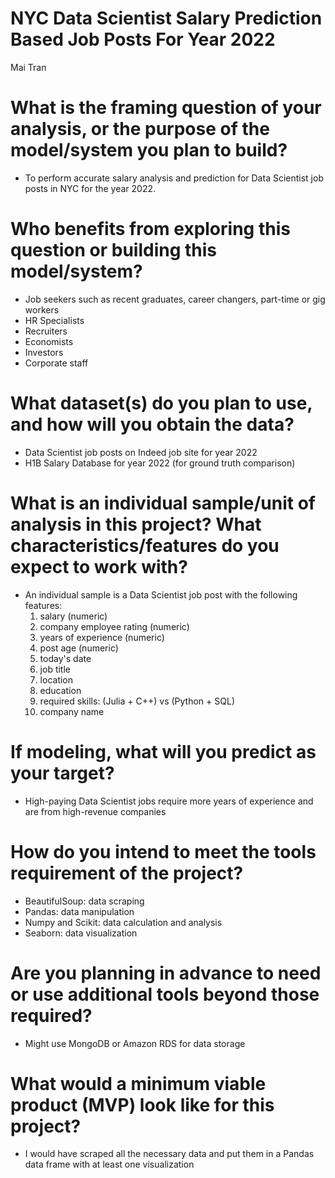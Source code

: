# NYC Data Scientist Salary Prediction Based Job Posts For Year 2022
Mai Tran

# What is the framing question of your analysis, or the purpose of the model/system you plan to build?
- To perform accurate salary analysis and prediction for Data Scientist job posts in NYC for the year 2022. 

# Who benefits from exploring this question or building this model/system?
- Job seekers such as recent graduates, career changers, part-time or gig workers
- HR Specialists
- Recruiters
- Economists
- Investors
- Corporate staff

# What dataset(s) do you plan to use, and how will you obtain the data?
- Data Scientist job posts on Indeed job site for year 2022
- H1B Salary Database for year 2022 (for ground truth comparison)

# What is an individual sample/unit of analysis in this project? What characteristics/features do you expect to work with?
- An individual sample is a Data Scientist job post with the following features:
  1. salary (numeric)
  2. company employee rating (numeric)
  3. years of experience (numeric)
  4. post age (numeric)
  5. today's date
  6. job title
  7. location
  8. education
  9. required skills: (Julia + C++) vs (Python + SQL)
  10. company name

# If modeling, what will you predict as your target?
- High-paying Data Scientist jobs require more years of experience and are from high-revenue companies

# How do you intend to meet the tools requirement of the project?
- BeautifulSoup: data scraping
- Pandas: data manipulation
- Numpy and Scikit: data calculation and analysis
- Seaborn: data visualization

# Are you planning in advance to need or use additional tools beyond those required?
- Might use MongoDB or Amazon RDS for data storage

# What would a minimum viable product (MVP) look like for this project?
- I would have scraped all the necessary data and put them in a Pandas data frame with at least one visualization
